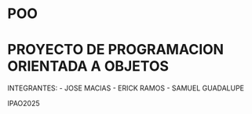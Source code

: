 # POO
# PROYECTO DE PROGRAMACION ORIENTADA A OBJETOS
INTEGRANTES:
    - JOSE MACIAS
    - ERICK RAMOS
    - SAMUEL GUADALUPE

IPAO2025